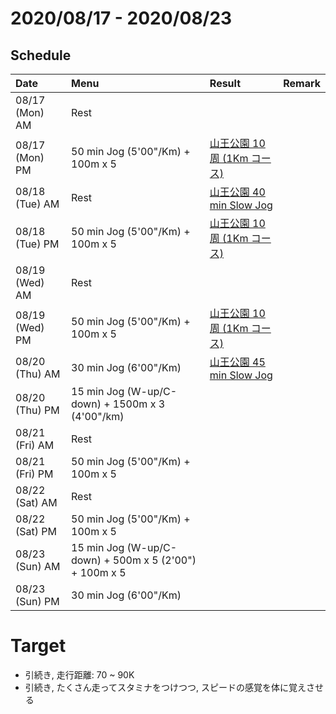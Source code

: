 # 2020/08/17 - 2020/08/23

## Schedule

| Date | Menu | Result | Remark |
|:---|:---|:---|:---|
| 08/17 (Mon) AM | Rest | | |
| 08/17 (Mon) PM | 50 min Jog (5'00"/Km) + 100m x 5 | [山王公園 10 周 (1Km コース)](https://yamap.com/activities/7358494) | |
| 08/18 (Tue) AM | Rest | [山王公園 40 min Slow Jog](https://yamap.com/activities/7360360) | |
| 08/18 (Tue) PM | 50 min Jog (5'00"/Km) + 100m x 5 | [山王公園 10 周 (1Km コース)](https://yamap.com/activities/7367066) | |
| 08/19 (Wed) AM | Rest | | |
| 08/19 (Wed) PM | 50 min Jog (5'00"/Km) + 100m x 5 | [山王公園 10 周 (1Km コース)](https://yamap.com/activities/7376170) | |
| 08/20 (Thu) AM | 30 min Jog (6'00"/Km) | [山王公園 45 min Slow Jog](https://yamap.com/activities/7377884) | |
| 08/20 (Thu) PM | 15 min Jog (W-up/C-down) + 1500m x 3 (4'00"/km) | | |
| 08/21 (Fri) AM | Rest | | |
| 08/21 (Fri) PM | 50 min Jog (5'00"/Km) + 100m x 5 | | |
| 08/22 (Sat) AM | Rest | | |
| 08/22 (Sat) PM | 50 min Jog (5'00"/Km) + 100m x 5 | | |
| 08/23 (Sun) AM | 15 min Jog (W-up/C-down) + 500m x 5 (2'00") + 100m x 5 | | |
| 08/23 (Sun) PM | 30 min Jog (6'00"/Km) | | |

# Target

* 引続き, 走行距離: 70 ~ 90K
* 引続き, たくさん走ってスタミナをつけつつ, スピードの感覚を体に覚えさせる
